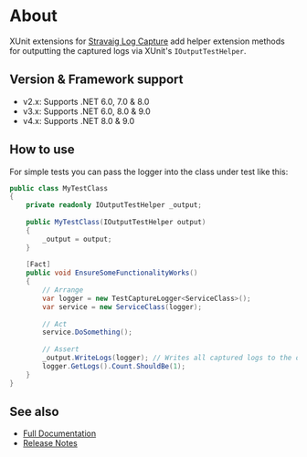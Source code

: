 # About

XUnit extensions for [Stravaig Log Capture](https://www.nuget.org/packages/Stravaig.Extensions.Logging.Diagnostics/) add helper extension methods for outputting the captured logs via XUnit's `IOutputTestHelper`.

## Version & Framework support

* v2.x: Supports .NET 6.0, 7.0 & 8.0
* v3.x: Supports .NET 6.0, 8.0 & 9.0
* v4.x: Supports .NET 8.0 & 9.0


## How to use

For simple tests you can pass the logger into the class under test like this:

```csharp
public class MyTestClass
{
    private readonly IOutputTestHelper _output;
    
    public MyTestClass(IOutputTestHelper output)
    {
        _output = output;
    }
    
    [Fact]
    public void EnsureSomeFunctionalityWorks()
    {
        // Arrange
        var logger = new TestCaptureLogger<ServiceClass>();
        var service = new ServiceClass(logger);
        
        // Act
        service.DoSomething();
        
        // Assert
        _output.WriteLogs(logger); // Writes all captured logs to the output.
        logger.GetLogs().Count.ShouldBe(1);
    }
}
```

## See also

* [Full Documentation](https://stravaig-projects.github.io/Stravaig.Extensions.Logging.Diagnostics/docs/library/xunit-extensions.html)
* [Release Notes](https://github.com/Stravaig-Projects/Stravaig.Extensions.Logging.Diagnostics/releases)

